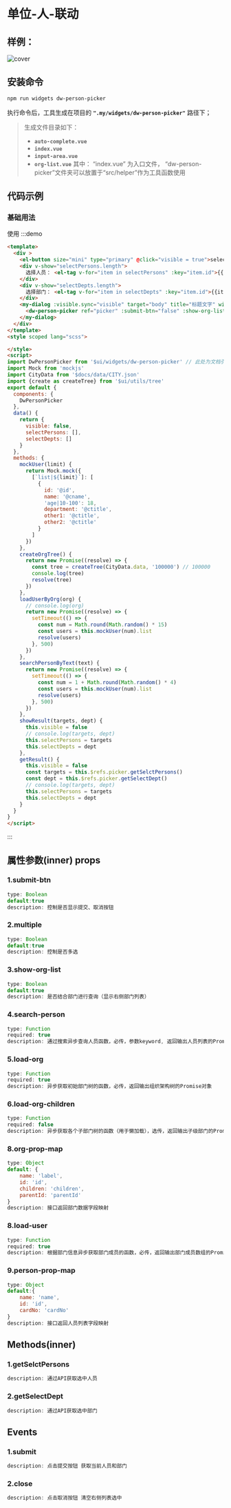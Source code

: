 # 单位-人-联动

## 样例：

![cover](/my/img/dw.jpg)

## 安装命令

```sh
npm run widgets dw-person-picker
```

执行命令后，工具生成在项目的 **`".my/widgets/dw-person-picker"`** 路径下；

> 生成文件目录如下：
>
> -   **`auto-complete.vue`**
> -   **`index.vue`**
> -   **`input-area.vue`**
> -   **`org-list.vue`**
>     其中： “index.vue” 为入口文件， “dw-person-picker”文件夹可以放置于“src/helper”作为工具函数使用

## 代码示例

### 基础用法

使用
:::demo

```html
<template>
  <div >
    <el-button size="mini" type="primary" @click="visible = true">select</el-button>
    <div v-show="selectPersons.length">
      选择人员： <el-tag v-for="item in selectPersons" :key="item.id">{{item.name}}</el-tag>
    </div>  
    <div v-show="selectDepts.length">
      选择部门： <el-tag v-for="item in selectDepts" :key="item.id">{{item.label}}</el-tag>
    </div>  
    <my-dialog :visible.sync="visible" target="body" title="标题文字" width="700px" height="500px" :footer="true" @submit="getResult">
      <dw-person-picker ref="picker" :submit-btn="false" :show-org-list="true" :multiple="true" :load-org="createOrgTree" :load-user="loadUserByOrg" :search-person="searchPersonByText" @submit="showResult"></dw-person-picker>
    </my-dialog> 
  </div>
</template>
<style scoped lang="scss">

</style>
<script>
import DwPersonPicker from '$ui/widgets/dw-person-picker' // 此处为文档引用，正式使用请在项目中组件路径中引入
import Mock from 'mockjs'
import CityData from '$docs/data/CITY.json'
import {create as createTree} from '$ui/utils/tree'
export default {
  components: {
    DwPersonPicker
  },
  data() {
    return {
      visible: false,
      selectPersons: [],
      selectDepts: []   
    }
  },
  methods: {
    mockUser(limit) {
      return Mock.mock({
        [`list|${limit}`]: [
          {
            id: '@id',
            name: '@cname',
            'age|10-100': 18,
            department: '@ctitle', 
            other1: '@ctitle',
            other2: '@ctitle'
          }
        ]
      })
    },
    createOrgTree() {
      return new Promise((resolve) => {
        const tree = createTree(CityData.data, '100000') // 100000
        console.log(tree)
        resolve(tree)
      })
    },
    loadUserByOrg(org) {
      // console.log(org)
      return new Promise((resolve) => {
        setTimeout(() => {
          const num = Math.round(Math.random() * 15)
          const users = this.mockUser(num).list
          resolve(users)
        }, 500)
      })
    },
    searchPersonByText(text) { 
      return new Promise((resolve) => {
        setTimeout(() => {
          const num = 1 + Math.round(Math.random() * 4)
          const users = this.mockUser(num).list
          resolve(users)
        }, 500)
      })
    },
    showResult(targets, dept) {
      this.visible = false
      // console.log(targets, dept)
      this.selectPersons = targets
      this.selectDepts = dept
    },
    getResult() {
      this.visible = false
      const targets = this.$refs.picker.getSelctPersons()
      const dept = this.$refs.picker.getSelectDept()
      // console.log(targets, dept)
      this.selectPersons = targets
      this.selectDepts = dept
    }
  }
}
</script>
```
:::

## 属性参数(inner) props

### 1.submit-btn

```javascript
type: Boolean
default:true
description: 控制是否显示提交、取消按钮
```

### 2.multiple

```javascript
type: Boolean
default:true
description: 控制是否多选
```

### 3.show-org-list

```javascript
type: Boolean
default:true
description: 是否结合部门进行查询（显示右侧部门列表）
```

### 4.search-person

```javascript
type: Function
required: true
description: 通过搜索异步查询人员函数，必传，参数keyword, 返回输出人员列表的Promise对象
```

### 5.load-org

```javascript
type: Function
required: true
description: 异步获取初始部门树的函数，必传，返回输出组织架构树的Promise对象
```

### 6.load-org-children

```javascript
type: Function
required: false
description: 异步获取各个子部门树的函数（用于懒加载），选传，返回输出子级部门的Promise对象
```

### 8.org-prop-map

```javascript
type: Object
default: {
    name: 'label',
    id: 'id',
    children: 'children',
    parentId: 'parentId'
}
description: 接口返回部门数据字段映射
```

### 8.load-user

```javascript
type: Function
required: true
description: 根据部门信息异步获取部门成员的函数，必传，返回输出部门成员数组的Promise对象
```

### 9.person-prop-map

```javascript
type: Object
default:{
    name: 'name',
    id: 'id',
    cardNo: 'cardNo'
}
description: 接口返回人员列表字段映射
```

## Methods(inner) 
### 1.getSelctPersons
```javascript
description: 通过API获取选中人员
```

### 2.getSelectDept
```javascript
description: 通过API获取选中部门
```

## Events
### 1.submit
```javascript
description: 点击提交按钮 获取当前人员和部门
```

### 2.close
```javascript
description: 点击取消按钮 清空右侧列表选中
```

